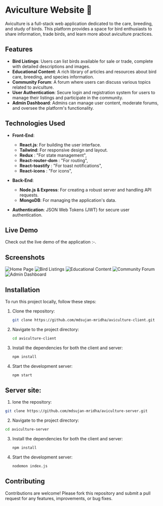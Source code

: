 # Aviculture Website 🦜

Aviculture is a full-stack web application dedicated to the care, breeding, and study of birds. This platform provides a space for bird enthusiasts to share information, trade birds, and learn more about aviculture practices.

## Features

- **Bird Listings**: Users can list birds available for sale or trade, complete with detailed descriptions and images.
- **Educational Content**: A rich library of articles and resources about bird care, breeding, and species information.
- **Community Forum**: A forum where users can discuss various topics related to aviculture.
- **User Authentication**: Secure login and registration system for users to manage their listings and participate in the community.
- **Admin Dashboard**: Admins can manage user content, moderate forums, and oversee the platform's functionality.

## Technologies Used

- **Front-End**: 
  - **React.js**: For building the user interface.
  - **Tailwind**: For responsive design and layout.
  - **Redux** : "For state management",
  - **React-router-dom** : "For routing",
  - **React-toastify** : "For toast notifications",
  - **React-icons** : "For icons",

- **Back-End**:
  - **Node.js & Express**: For creating a robust server and handling API requests.
  - **MongoDB**: For managing the application's data.
- **Authentication**: JSON Web Tokens (JWT) for secure user authentication.

## Live Demo

Check out the live demo of the application :-.

## Screenshots

![Home Page](path-to-your-screenshot)
![Bird Listings](path-to-your-screenshot)
![Educational Content](path-to-your-screenshot)
![Community Forum](path-to-your-screenshot)
![Admin Dashboard](path-to-your-screenshot)

## Installation

To run this project locally, follow these steps:

1. Clone the repository:
   ```bash
   git clone https://github.com/mdsujan-mridha/aviculture-client.git
   ```
2. Navigate to the project directory:
   ```bash
   cd aviculture-client
   ```
3. Install the dependencies for both the client and server:
   ```bash
   npm install
   ```
4. Start the development server:
   ```bash
   npm start
   ```
## Server site:
1. lone the repository:
  ```bash
  git clone https://github.com/mdsujan-mridha/aviculture-server.git
  ```
2. Navigate to the project directory:
  ```bash
  cd aviculture-server
  ```
3. Install the dependencies for both the client and server:
   ```bash
   npm install
   ```
4. Start the development server:
   ```bash
   nodemon index.js
   ```


## Contributing
Contributions are welcome! Please fork this repository and submit a pull request for any features, improvements, or bug fixes.
